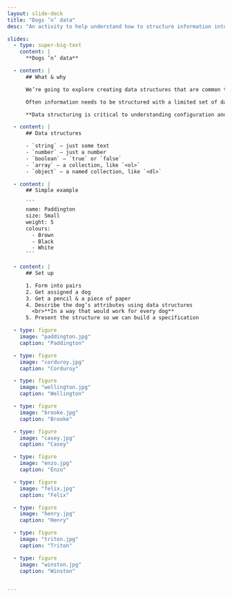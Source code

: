 ```yaml
---
layout: slide-deck
title: "Dogs ’n’ data"
desc: "An activity to help understand how to structure information into programming formats like arrays and objects."

slides:
  - type: super-big-text
    content: |
      **Dogs ’n’ data**

  - content: |
      ## What & why

      We’re going to explore creating data structures that are common to programming—by describing dogs.

      Often information needs to be structured with a limited set of data types.

      **Data structuring is critical to understanding configuration and program information storage.**

  - content: |
      ## Data structures

      - `string` — just some text
      - `number` — just a number
      - `boolean` — `true` or `false`
      - `array` — a collection, like `<ol>`
      - `object` — a named collection, like `<dl>`

  - content: |
      ## Simple example

      ```
      name: Paddington
      size: Small
      weight: 5
      colours:
        - Brown
        - Black
        - White
      ```

  - content: |
      ## Set up

      1. Form into pairs
      2. Get assigned a dog
      3. Get a pencil & a piece of paper
      4. Describe the dog’s attributes using data structures
        <br>**In a way that would work for every dog**
      5. Present the structure so we can build a specification

  - type: figure
    image: "paddington.jpg"
    caption: "Paddington"

  - type: figure
    image: "corduroy.jpg"
    caption: "Corduroy"

  - type: figure
    image: "wellington.jpg"
    caption: "Wellington"

  - type: figure
    image: "brooke.jpg"
    caption: "Brooke"

  - type: figure
    image: "casey.jpg"
    caption: "Casey"

  - type: figure
    image: "enzo.jpg"
    caption: "Enzo"

  - type: figure
    image: "felix.jpg"
    caption: "Felix"

  - type: figure
    image: "henry.jpg"
    caption: "Henry"

  - type: figure
    image: "triton.jpg"
    caption: "Triton"

  - type: figure
    image: "winston.jpg"
    caption: "Winston"


---
```

